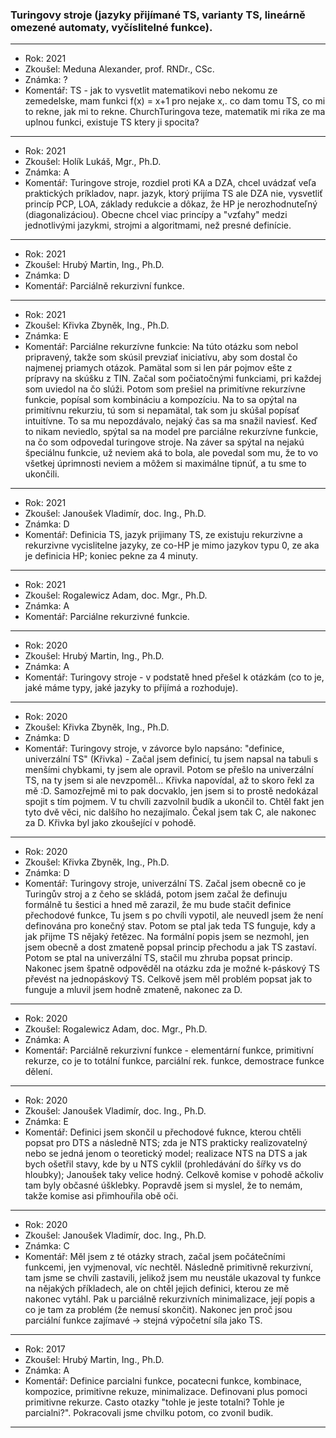 ### Turingovy stroje (jazyky přijímané TS, varianty TS, lineárně omezené automaty, vyčíslitelné funkce).

----------------------------------------

- Rok: 2021
- Zkoušel: Meduna Alexander, prof. RNDr., CSc.
- Známka: ?
- Komentář: TS - jak to vysvetlit matematikovi nebo nekomu ze zemedelske, mam funkci f(x) = x+1 pro nejake x,. co dam tomu TS, co mi to rekne, jak mi to rekne. ChurchTuringova teze, matematik mi rika ze ma uplnou funkci, existuje TS ktery ji spocita?

----------------------------------------

- Rok: 2021
- Zkoušel: Holík Lukáš, Mgr., Ph.D.
- Známka: A
- Komentář: Turingove stroje, rozdiel proti KA a DZA, chcel uvádzať veľa praktických príkladov, napr. jazyk, ktorý prijíma TS ale DZA nie, vysvetliť princíp PCP, LOA, základy redukcie a dôkaz, že HP je nerozhodnuteľný (diagonalizáciou). Obecne chcel viac princípy a "vzťahy" medzi jednotlivými jazykmi, strojmi a algoritmami, než presné definície.

----------------------------------------

- Rok: 2021
- Zkoušel: Hrubý Martin, Ing., Ph.D.
- Známka: D
- Komentář: Parciálně rekurzivní funkce.

----------------------------------------

- Rok: 2021
- Zkoušel: Křivka Zbyněk, Ing., Ph.D.
- Známka: E
- Komentář: Parciálne rekurzívne funkcie: Na túto otázku som nebol pripravený, takže som skúsil prevziať iniciatívu, aby som dostal čo najmenej priamych otázok. Pamätal som si len pár pojmov ešte z prípravy na skúšku z TIN. Začal som počiatočnými funkciami, pri každej som uviedol na čo slúži. Potom som prešiel na primitívne rekurzívne funkcie, popísal som kombináciu a kompozíciu. Na to sa opýtal na primitívnu rekurziu, tú som si nepamätal, tak som ju skúšal popísať intuitívne. To sa mu nepozdávalo, nejaký čas sa ma snažil naviesť. Keď to nikam neviedlo, spýtal sa na model pre parciálne rekurzívne funkcie, na čo som odpovedal turingove stroje. Na záver sa spýtal na nejakú špeciálnu funkcie, už neviem aká to bola, ale povedal som mu, že to vo všetkej úprimnosti neviem a môžem si maximálne tipnúť, a tu sme to ukončili.

----------------------------------------

- Rok: 2021
- Zkoušel: Janoušek Vladimír, doc. Ing., Ph.D.
- Známka: D
- Komentář: Definicia TS, jazyk prijimany TS, ze existuju rekurzivne a rekurzivne vycislitelne jazyky, ze co-HP je mimo jazykov typu 0, ze aka je definicia HP; koniec pekne za 4 minuty.

----------------------------------------

- Rok: 2021
- Zkoušel: Rogalewicz Adam, doc. Mgr., Ph.D.
- Známka: A
- Komentář: Parciálne rekurzivné funkcie.

----------------------------------------

- Rok: 2020
- Zkoušel: Hrubý Martin, Ing., Ph.D.
- Známka: A
- Komentář: Turingovy stroje - v podstatě hned přešel k otázkám (co to je, jaké máme typy, jaké jazyky to přijímá a rozhoduje).

----------------------------------------

- Rok: 2020
- Zkoušel: Křivka Zbyněk, Ing., Ph.D.
- Známka: D
- Komentář: Turingovy stroje, v závorce bylo napsáno: "definice, univerzální TS" (Křivka) - Začal jsem definicí, tu jsem napsal na tabuli s menšími chybkami, ty jsem ale opravil. Potom se přešlo na univerzální TS, na ty jsem si ale nevzpoměl... Křivka napovídal, až to skoro řekl za mě :D. Samozřejmě mi to pak docvaklo, jen jsem si to prostě nedokázal spojit s tím pojmem. V tu chvíli zazvolnil budík a ukončil to. Chtěl fakt jen tyto dvě věci, nic dalšího ho nezajímalo. Čekal jsem tak C, ale nakonec za D. Křivka byl jako zkoušející v pohodě.

----------------------------------------

- Rok: 2020
- Zkoušel: Křivka Zbyněk, Ing., Ph.D.
- Známka: D
- Komentář: Turingovy stroje, univerzální TS. Začal jsem obecně co je Turingův stroj a z čeho se skládá, potom jsem začal že definuju formálně tu šestici a hned mě zarazil, že mu bude stačit definice přechodové funkce, Tu jsem s po chvíli vypotil, ale neuvedl jsem že není definována pro konečný stav. Potom se ptal jak teda TS funguje, kdy a jak přijme TS nějaký řetězec. Na formální popis jsem se nezmohl, jen jsem obecně a dost zmateně popsal princip přechodu a jak TS zastaví. Potom se ptal na univerzální TS, stačil mu zhruba popsat princip. Nakonec jsem špatně odpověděl na otázku zda je možné k-páskový TS převést na jednopáskový TS. Celkově jsem měl problém popsat jak to funguje a mluvil jsem hodně zmateně, nakonec za D.

----------------------------------------

- Rok: 2020
- Zkoušel: Rogalewicz Adam, doc. Mgr., Ph.D.
- Známka: A
- Komentář: Parciálně rekurzivní funkce - elementární funkce, primitivní rekurze, co je to totální funkce, parciální rek. funkce, demostrace funkce dělení.

----------------------------------------

- Rok: 2020
- Zkoušel: Janoušek Vladimír, doc. Ing., Ph.D.
- Známka: E
- Komentář: Definici jsem skončil u přechodové fuknce, kterou chtěli popsat pro DTS a následně NTS; zda je NTS prakticky realizovatelný nebo se jedná jenom o teoretický model; realizace NTS na DTS a jak bych ošetřil stavy, kde by u NTS cyklil (prohledávání do šířky vs do hloubky); Janoušek taky velice hodný. Celkově komise v pohodě ačkoliv tam byly občasné úšklebky. Popravdě jsem si myslel, že to nemám, takže komise asi přimhouřila obě oči.

----------------------------------------

- Rok: 2020
- Zkoušel: Janoušek Vladimír, doc. Ing., Ph.D.
- Známka: C
- Komentář: Měl jsem z té otázky strach, začal jsem počátečními funkcemi, jen vyjmenoval, víc nechtěl. Následně primitivně rekurzivní, tam jsme se chvíli zastavili, jelikož jsem mu neustále ukazoval ty funkce na nějakých příkladech, ale on chtěl jejich definici, kterou ze mě nakonec vytáhl. Pak u parciálně rekurzivních minimalizace, její popis a co je tam za problém (že nemusí skončit). Nakonec jen proč jsou parciální funkce zajímavé -> stejná výpočetní síla jako TS.

----------------------------------------

- Rok: 2017
- Zkoušel: Hrubý Martin, Ing., Ph.D.
- Známka: A
- Komentář: Definice parcialni funkce, pocatecni funkce, kombinace, kompozice, primitivne rekuze, minimalizace. Definovani plus pomoci primitivne rekurze. Casto otazky "tohle je jeste totalni? Tohle je parcialni?". Pokracovali jsme chvilku potom, co zvonil budik.

----------------------------------------
